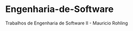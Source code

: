 Engenharia-de-Software
======================

Trabalhos de Engenharia de Software II - Mauricio Rohling
